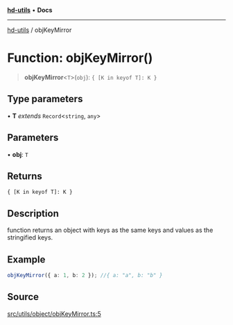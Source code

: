 [**hd-utils**](../README.md) • **Docs**

***

[hd-utils](../globals.md) / objKeyMirror

# Function: objKeyMirror()

> **objKeyMirror**\<`T`\>(`obj`): `{ [K in keyof T]: K }`

## Type parameters

• **T** *extends* `Record`\<`string`, `any`\>

## Parameters

• **obj**: `T`

## Returns

`{ [K in keyof T]: K }`

## Description

function returns an object with keys as the same keys and values as the stringified keys.

## Example

```ts
objKeyMirror({ a: 1, b: 2 }); //{ a: "a", b: "b" }
```

## Source

[src/utils/object/objKeyMirror.ts:5](https://github.com/AhmadHddad/h-utils/blob/5c76ff5de068cee019fc632d9da2e395721bb48f/src/utils/object/objKeyMirror.ts#L5)
